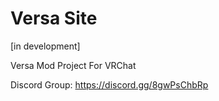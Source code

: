 # Versa Site

[in development]

Versa Mod Project For VRChat

Discord Group: https://discord.gg/8gwPsChbRp


